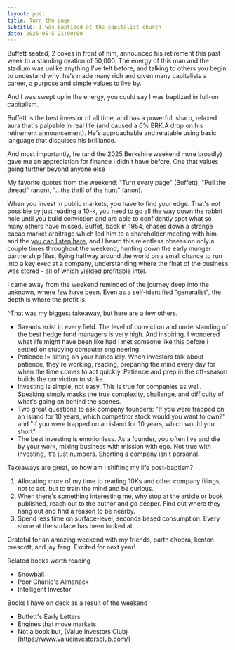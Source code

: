 ```yaml
---
layout: post
title: Turn the page
subtitle: I was baptized at the capitalist church
date: 2025-05-5 21:00:00
---
```


Buffett seated, 2 cokes in front of him, announced his retirement this past week to a standing ovation of 50,000. The energy of this man and the stadium was unlike anything I've felt before, and talking to others you begin to undestand why: he's made many rich and given many capitalists a career, a purpose and simple values to live by. 

And I was swept up in the energy, you could say I was baptized in full-on capitalism. 

Buffett is the best investor of all time, and has a powerful, sharp, relaxed aura that's palpable in real life (and caused a 6% BRK.A drop on his retirement announcement). He's approachable and relatable using basic language that disguises his brilliance. 

And most importantly, he (and the 2025 Berkshire weekend more broadly) gave me an appreciation for finance I didn't have before. One that values going further beyond anyone else

My favorite quotes from the weekend: "Turn every page" (Buffett), "Pull the thread" (anon), "...the thrill of the hunt" (anon).

When you invest in public markets, you have to find your edge. That's not possible by just reading a 10-k, you need to go all the way down the rabbit hole until you build conviction and are able to confidently spot what so many others have missed. Buffet, back in 1954, chases down a strange cacao market arbitrage which led him to a shareholder meeting with him and the [you can listen here](https://www.youtube.com/watch?v=0q23WdK5Yz8), and I heard this relentless obsession only a couple times throughout the weekend, hunting down the early munger partnership files, flying halfway around the world on a small chance to run into a key exec at a company, understanding where the float of the business was stored - all of which yielded profitable intel. 

I came away from the weekend reminded of the journey deep into the unknown, where few have been. Even as a self-identified "generalist", the depth is where the profit is. 

^That was my biggest takeaway, but here are a few others.
- Savants exist in every field. The level of conviction and understanding of the best hedge fund managers is very high. And inspiring. I wondered what life might have been like had I met someone like this before I settled on studying computer engineering. 
- Patience != sitting on your hands idly. When investors talk about patience, they're working, reading, preparing the mind every day for when the time comes to act quickly. Patience and prep in the off-season builds the conviction to strike.
- Investing is simple, not easy. This is true for companies as well. Speaking simply masks the true complexity, challenge, and difficulty of what's going on behind the scenes.
- Two great questions to ask company founders: "If you were trapped on an island for 10 years, which competitor stock would you want to own?" and "If you were trapped on an island for 10 years, which would you short"
- The best investing is emotionless. As a founder, you often live and die by your work, mixing business with mission with ego. Not true with investing, it's just numbers. Shorting a company isn't personal. 

Takeaways are great, so how am I shifting my life post-baptism? 
1. Allocating more of my time to reading 10Ks and other company filings, not to act, but to train the mind and be curious. 
2. When there's something interesting me, why stop at the article or book published, reach out to the author and go deeper. Find out where they hang out and find a reason to be nearby.
3. Spend less time on surface-level, seconds based consumption. Every stone at the surface has been looked at. 

Grateful for an amazing weekend with my friends, parth chopra, kenton prescott, and jay feng. Excited for next year!

Related books worth reading
- Snowball
- Poor Charlie's Almanack
- Intelligent Investor

Books I have on deck as a result of the weekend
- Buffett's Early Letters
- Engines that move markets
- Not a book but, (Value Investors Club)[https://www.valueinvestorsclub.com/]